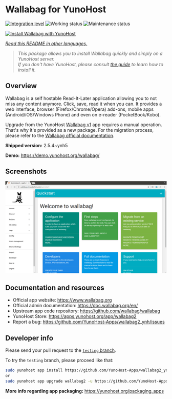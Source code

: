 <!--
N.B.: This README was automatically generated by <https://github.com/YunoHost/apps/tree/master/tools/readme_generator>
It shall NOT be edited by hand.
-->

# Wallabag for YunoHost

[![Integration level](https://dash.yunohost.org/integration/wallabag2.svg)](https://ci-apps.yunohost.org/ci/apps/wallabag2/) ![Working status](https://ci-apps.yunohost.org/ci/badges/wallabag2.status.svg) ![Maintenance status](https://ci-apps.yunohost.org/ci/badges/wallabag2.maintain.svg)

[![Install Wallabag with YunoHost](https://install-app.yunohost.org/install-with-yunohost.svg)](https://install-app.yunohost.org/?app=wallabag2)

*[Read this README in other languages.](./ALL_README.md)*

> *This package allows you to install Wallabag quickly and simply on a YunoHost server.*  
> *If you don't have YunoHost, please consult [the guide](https://yunohost.org/install) to learn how to install it.*

## Overview

Wallabag is a self hostable Read-It-Later application allowing you to not miss any content anymore. Click, save, read it when you can.
It provides a web interface, browser (Firefox/Chrome/Opera) add-ons, mobile apps (Android/iOS/Windows Phone) and even on e-reader (PocketBook/Kobo).

Upgrade from the YunoHost [Wallabag v1](https://github.com/YunoHost-Apps/wallabag_ynh) app requires a manual operation. That's why it's provided as a new package. For the migration process, please refer to the [Wallabag official documentation](https://doc.wallabag.org/en/user/import/wallabagv1.html).


**Shipped version:** 2.5.4~ynh5

**Demo:** <https://demo.yunohost.org/wallabag/>

## Screenshots

![Screenshot of Wallabag](./doc/screenshots/screenshot1.webp)

## Documentation and resources

- Official app website: <https://www.wallabag.org>
- Official admin documentation: <https://doc.wallabag.org/en/>
- Upstream app code repository: <https://github.com/wallabag/wallabag>
- YunoHost Store: <https://apps.yunohost.org/app/wallabag2>
- Report a bug: <https://github.com/YunoHost-Apps/wallabag2_ynh/issues>

## Developer info

Please send your pull request to the [`testing` branch](https://github.com/YunoHost-Apps/wallabag2_ynh/tree/testing).

To try the `testing` branch, please proceed like that:

```bash
sudo yunohost app install https://github.com/YunoHost-Apps/wallabag2_ynh/tree/testing --debug
or
sudo yunohost app upgrade wallabag2 -u https://github.com/YunoHost-Apps/wallabag2_ynh/tree/testing --debug
```

**More info regarding app packaging:** <https://yunohost.org/packaging_apps>
